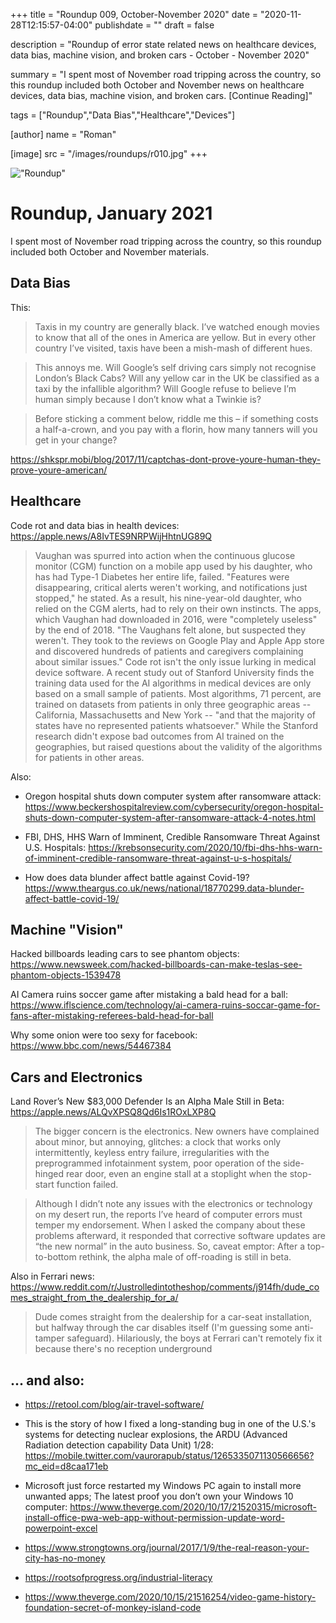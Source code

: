 +++
title = "Roundup 009, October-November 2020"
date = "2020-11-28T12:15:57-04:00"
publishdate = ""
draft = false

description = "Roundup of error state related news on healthcare devices, data bias, machine vision, and broken cars - October - November 2020"

summary = "I spent most of November road tripping across the country, so this roundup included both October and November news on healthcare devices, data bias, machine vision, and broken cars. [Continue Reading]"

tags = ["Roundup","Data Bias","Healthcare","Devices"]

[author]
    name = "Roman"

[image]
    src = "/images/roundups/r010.jpg"
+++

!["Roundup"](/images/roundups/r009.jpg)

# Roundup, January 2021

I spent most of November road tripping across the country, so this roundup included both October and November materials.

## Data Bias

This:

> Taxis in my country are generally black. I’ve watched enough movies to know that all of the ones in America are yellow. But in every other country I’ve visited, taxis have been a mish-mash of different hues.

> This annoys me. Will Google’s self driving cars simply not recognise London’s Black Cabs? Will any yellow car in the UK be classified as a taxi by the infallible algorithm? Will Google refuse to believe I’m human simply because I don’t know what a Twinkie is?

> Before sticking a comment below, riddle me this – if something costs a half-a-crown, and you pay with a florin, how many tanners will you get in your change?

https://shkspr.mobi/blog/2017/11/captchas-dont-prove-youre-human-they-prove-youre-american/

## Healthcare

Code rot and data bias in health devices: https://apple.news/A8IvTES9NRPWijHhtnUG89Q

> Vaughan was spurred into action when the continuous glucose monitor (CGM) function on a mobile app used by his daughter, who has had Type-1 Diabetes her entire life, failed. "Features were disappearing, critical alerts weren't working, and notifications just stopped," he stated. As a result, his nine-year-old daughter, who relied on the CGM alerts, had to rely on their own instincts.
> The apps, which Vaughan had downloaded in 2016, were "completely useless" by the end of 2018. "The Vaughans felt alone, but suspected they weren't. They took to the reviews on Google Play and Apple App store and discovered hundreds of patients and caregivers complaining about similar issues."
> Code rot isn't the only issue lurking in medical device software. A recent study out of Stanford University finds the training data used for the AI algorithms in medical devices are only based on a small sample of patients. Most algorithms, 71 percent, are trained on datasets from patients in only three geographic areas -- California, Massachusetts and New York -- "and that the majority of states have no represented patients whatsoever." While the Stanford research didn't expose bad outcomes from AI trained on the geographies, but raised questions about the validity of the algorithms for patients in other areas.

Also: 

* Oregon hospital shuts down computer system after ransomware attack: https://www.beckershospitalreview.com/cybersecurity/oregon-hospital-shuts-down-computer-system-after-ransomware-attack-4-notes.html

* FBI, DHS, HHS Warn of Imminent, Credible Ransomware Threat Against U.S. Hospitals: https://krebsonsecurity.com/2020/10/fbi-dhs-hhs-warn-of-imminent-credible-ransomware-threat-against-u-s-hospitals/

* How does data blunder affect battle against Covid-19? https://www.theargus.co.uk/news/national/18770299.data-blunder-affect-battle-covid-19/


## Machine "Vision"

Hacked billboards leading cars to see phantom objects: https://www.newsweek.com/hacked-billboards-can-make-teslas-see-phantom-objects-1539478

AI Camera ruins soccer game after mistaking a bald head for a ball: https://www.iflscience.com/technology/ai-camera-ruins-soccar-game-for-fans-after-mistaking-referees-bald-head-for-ball

Why some onion were too sexy for facebook: https://www.bbc.com/news/54467384

## Cars and Electronics

Land Rover’s New $83,000 Defender Is an Alpha Male Still in Beta: https://apple.news/ALQvXPSQ8Qd6Is1ROxLXP8Q

> The bigger concern is the electronics. New owners have complained about minor, but annoying, glitches: a clock that works only intermittently, keyless entry failure, irregularities with the preprogrammed infotainment system, poor operation of the side-hinged rear door, even an engine stall at a stoplight when the stop-start function failed.

> Although I didn’t note any issues with the electronics or technology on my desert run, the reports I’ve heard of computer errors must temper my endorsement. When I asked the company about these problems afterward, it responded that corrective software updates are “the new normal” in the auto business. So, caveat emptor: After a top-to-bottom rethink, the alpha male of off-roading is still in beta.

Also in Ferrari news: https://www.reddit.com/r/Justrolledintotheshop/comments/j914fh/dude_comes_straight_from_the_dealership_for_a/

> Dude comes straight from the dealership for a car-seat installation, but halfway through the car disables itself (I'm guessing some anti-tamper safeguard). Hilariously, the boys at Ferrari can't remotely fix it because there's no reception underground 

## ... and also:

* https://retool.com/blog/air-travel-software/

* This is the story of how I fixed a long-standing bug in one of the U.S.'s systems for detecting nuclear explosions, the ARDU (Advanced Radiation detection capability Data Unit) 1/28: https://mobile.twitter.com/vaurorapub/status/1265335071130566656?mc_eid=d8caa171eb

* Microsoft just force restarted my Windows PC again to install more unwanted apps; The latest proof you don’t own your Windows 10 computer: https://www.theverge.com/2020/10/17/21520315/microsoft-install-office-pwa-web-app-without-permission-update-word-powerpoint-excel

* https://www.strongtowns.org/journal/2017/1/9/the-real-reason-your-city-has-no-money

* https://rootsofprogress.org/industrial-literacy

* https://www.theverge.com/2020/10/15/21516254/video-game-history-foundation-secret-of-monkey-island-code

